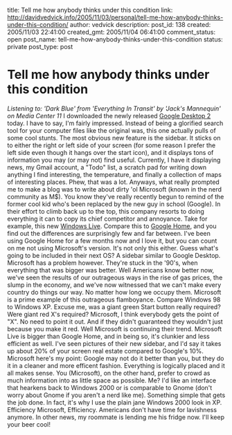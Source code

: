 title: Tell me how anybody thinks under this condition
link: http://davidvedvick.info/2005/11/03/personal/tell-me-how-anybody-thinks-under-this-condition/
author: vedvick
description: 
post_id: 138
created: 2005/11/03 22:41:00
created_gmt: 2005/11/04 06:41:00
comment_status: open
post_name: tell-me-how-anybody-thinks-under-this-condition
status: private
post_type: post

# Tell me how anybody thinks under this condition

_Listening to: 'Dark Blue' from 'Everything In Transit' by 'Jack's Mannequin' on Media Center 11_ I downloaded the newly released [Google Desktop 2](http://desktop.google.com/) today. I have to say, I'm fairly impressed. Instead of being a glorified search tool for your computer files like the original was, this one actually pulls of some cool stunts. The most obvious new feature is the sidebar. It sticks on to either the right or left side of your screen (for some reason I prefer the left side even though it hangs over the start icon), and it displays tons of information you may (or may not) find useful. Currently, I have it displaying news, my Gmail account, a "Todo" list, a scratch pad for writing down anything I find interesting, the temperature, and finally a collection of maps of interesting places. Phew, that was a lot. Anyways, what really prompted me to make a blog was to write about dirty 'ol Microsoft (known in the nerd community as M$). You know they've really recently begun to remind of the former cool kid who's been replaced by the new guy in school (Google). In their effort to climb back up to the top, this company resorts to doing everything it can to copy its chief competitor and annoyance. Take for example, this new [Windows Live](http://www.live.com/). Compare this to [Google Home](http://www.google.com/ig), and you find out the differences are surprisingly few and far between. I've been using Google Home for a few months now and I love it, but you can count on me not using Microsoft's version. It's not only this either. Guess what's going to be included in their next OS? A sidebar similar to Google Desktop. Microsoft has a problem however. They're stuck in the '90's, when everything that was bigger was better. Well Americans know better now, we've seen the results of our outrageous ways in the rise of gas prices, the slump in the economy, and we've now witnessed that we can't make every country do things our way. No matter how long we occupy them. Microsoft is a prime example of this outrageous flamboyance. Compare Windows 98 to Windows XP. Excuse me, was a giant green Start button really required? Were giant red X's required? Microsoft, I think everybody gets the point of "X". No need to point it out. And if they didn't guaranteed they wouldn't just because you make it red. Well Microsoft is continuing their trend. Microsoft Live is bigger than Google Home, and in being so, it's clunkier and less efficient as well. I've seen pictures of their new sidebar, and I'd say it takes up about 20% of your screen real estate compared to Google's 10%. Microsoft here's my point: Google may not do it better than you, but they do it in a cleaner and more efficent fashion. Everything is logically placed and it all makes sense. You (Microsoft), on the other hand, prefer to crowd as much information into as little space as possible. Me? I'd like an interface that hearkens back to Windows 2000 or is comparable to Gnome (don't worry about Gnome if you aren't a nerd like me). Something simple that gets the job done. In fact, it's why I use the plain jane Windows 2000 look in XP. Efficiency Microsoft, Efficiency. Americans don't have time for lavishness anymore. In other news, my roommate is lending me his fridge now. I'll keep your beer cool!